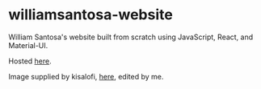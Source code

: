 # williamsantosa-website

William Santosa's website built from scratch using JavaScript, React, and Material-UI.

Hosted [here](https://williamsantosa.github.io/williamsantosa-website/).

Image supplied by kisalofi, [here](https://www.deviantart.com/kisalofi/art/Spy-X-Family-Anya-Forger-Minimalist-Artwork-914130724), edited by me.